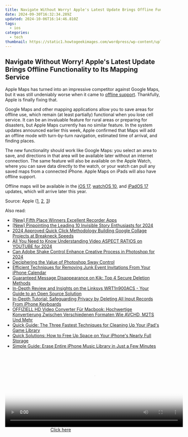 ```yaml
---
title: Navigate Without Worry! Apple's Latest Update Brings Offline Functionality to Its Mapping Service
date: 2024-09-30T16:32:34.289Z
updated: 2024-10-06T16:14:46.810Z
tags:
  - ios
categories:
  - tech
thumbnail: https://static1.howtogeekimages.com/wordpress/wp-content/uploads/2023/06/52861558687_6c879753cd_o.jpg
---
```


## Navigate Without Worry! Apple's Latest Update Brings Offline Functionality to Its Mapping Service

Apple Maps has turned into an impressive competitor against Google Maps, but it was still undeniably worse when it came to [offline support](https://on-screen-recording.techidaily.com/the-ultimate-list-of-mac-screen-capture-tools/). Thankfully, Apple is finally fixing that.

 Google Maps and other mapping applications allow you to save areas for offline use, which remain (at least partially) functional when you lose cell service. It can be an invaluable feature for rural areas or preparing for disasters, but Apple Maps currently has no similar feature. In the system updates announced earlier this week, Apple confirmed that Maps will add an offline mode with turn-by-turn navigation, estimated time of arrival, and finding places.

 The new functionality should work like Google Maps: you select an area to save, and directions in that area will be available later without an internet connection. The same feature will also be available on the Apple Watch, where you can save data directly to the watch, or your watch can pull any saved maps from a connected iPhone. Apple Maps on iPads will also have offline support.

 Offline maps will be available in the [iOS 17](https://tech-haven.techidaily.com/assessing-data-protection-risks-in-using-chatgpt-technology/), [watchOS 10](https://facebook-video-content.techidaily.com/updated-2024-approved-high-end-fb-photo-and-film-artist-free-access/), and [iPadOS 17](https://tech-haven.techidaily.com/assessing-data-protection-risks-in-using-chatgpt-technology/) updates, which will arrive later this year.

 Source: Apple ([1](https://www.apple.com/newsroom/2023/06/ios-17-makes-iphone-more-personal-and-intuitive/), [2](https://www.apple.com/newsroom/2023/06/introducing-watchos-10-a-milestone-update-for-apple-watch/), [3](https://www.apple.com/newsroom/2023/06/ipados-17-brings-new-levels-of-personalization-and-versatility-to-ipad/))

<ins class="adsbygoogle"
     style="display:block"
     data-ad-format="autorelaxed"
     data-ad-client="ca-pub-7571918770474297"
     data-ad-slot="1223367746"></ins>

<ins class="adsbygoogle"
     style="display:block"
     data-ad-client="ca-pub-7571918770474297"
     data-ad-slot="8358498916"
     data-ad-format="auto"
     data-full-width-responsive="true"></ins>

<span class="atpl-alsoreadstyle">Also read:</span>
<div><ul>
<li><a href="https://screen-mirroring-recording.techidaily.com/new-fifth-place-winners-excellent-recorder-apps/"><u>[New] Fifth Place Winners Excellent Recorder Apps</u></a></li>
<li><a href="https://instagram-clips.techidaily.com/new-pinpointing-the-leading-10-invisible-story-enthusiasts-for-2024/"><u>[New] Pinpointing the Leading 10 Invisible Story Enthusiasts for 2024</u></a></li>
<li><a href="https://extra-guidance.techidaily.com/2024-approved-quick-click-methodology-building-google-collage-projects-at-breakneck-speeds/"><u>2024 Approved Quick Click Methodology Building Google Collage Projects at Breakneck Speeds</u></a></li>
<li><a href="https://youtube-webster.techidaily.com/ou-need-to-know-understanding-video-aspect-ratios-on-youtube-for-2024/"><u>All You Need to Know Understanding Video ASPECT RATIOS on YOUTUBE for 2024</u></a></li>
<li><a href="https://extra-resources.techidaily.com/can-adobe-shake-control-enhance-creative-process-in-photoshop-for-2024/"><u>Can Adobe Shake Control Enhance Creative Process in Photoshop for 2024</u></a></li>
<li><a href="https://extra-hints.techidaily.com/deciphering-the-value-of-photoshop-sway-control/"><u>Deciphering the Value of Photoshop Sway Control</u></a></li>
<li><a href="https://os-tips.techidaily.com/efficient-techniques-for-removing-junk-event-invitations-from-your-iphone-calendar/"><u>Efficient Techniques for Removing Junk Event Invitations From Your iPhone Calendar</u></a></li>
<li><a href="https://os-tips.techidaily.com/guaranteed-message-disappearance-on-kik-top-4-secure-deletion-methods/"><u>Guaranteed Message Disappearance on Kik: Top 4 Secure Deletion Methods</u></a></li>
<li><a href="https://buynow-marvelous.techidaily.com/in-depth-review-and-insights-on-the-linksys-wrt1n900acs-your-guide-to-an-open-source-solution/"><u>In-Depth Review and Insights on the Linksys WRT1n900ACS - Your Guide to an Open Source Solution</u></a></li>
<li><a href="https://os-tips.techidaily.com/in-depth-tutorial-safeguarding-privacy-by-deleting-all-input-records-from-iphone-keyboards/"><u>In-Depth Tutorial: Safeguarding Privacy by Deleting All Input Records From iPhone Keyboards</u></a></li>
<li><a href="https://solve-news.techidaily.com/offiziell-hd-video-converter-fur-macbook-hochwertige-konvertierung-zwischen-verschiedenen-formaten-wie-avchd-m2ts-und-mehr/"><u>OFFIZIELL HD Video Converter Für Macbook: Hochwertige Konvertierung Zwischen Verschiedenen Formaten Wie AVCHD, M2TS Und Mehr</u></a></li>
<li><a href="https://os-tips.techidaily.com/quick-guide-the-three-fastest-techniques-for-cleaning-up-your-ipads-game-library/"><u>Quick Guide: The Three Fastest Techniques for Cleaning Up Your iPad's Game Library</u></a></li>
<li><a href="https://os-tips.techidaily.com/quick-solutions-how-to-free-up-space-on-your-iphones-nearly-full-storage/"><u>Quick Solutions: How to Free Up Space on Your iPhone's Nearly Full Storage</u></a></li>
<li><a href="https://os-tips.techidaily.com/simple-guide-erase-entire-iphone-music-library-in-just-a-few-minutes/"><u>Simple Guide: Erase Entire iPhone Music Library in Just a Few Minutes</u></a></li>
</ul></div>

<!-- affiliate ads begin -->
<span id="1982456">
					<video width="576" height="240" style="cursor:pointer"
           poster="//a.impactradius-go.com/display-clicktoplayimage/1982456.png"
           onclick="if(!this.playClicked){this.play();this.setAttribute('controls',true);this.playClicked=true;}">
	   <source src="//a.impactradius-go.com/display-ad/22993-1982456">
	   <img src="//a.impactradius-go.com/display-clicktoplayimage/1982456.png" style="border: none; height: 100%; width: 100%; object-fit: contain">
	</video>
	<div style="width:360px;text-align:center"><a href="javascript:window.open(decodeURIComponent('https%3A%2F%2Fhomestyler.sjv.io%2Fc%2F5597632%2F1982456%2F22993'), '_blank');void(0);">Click here</a></div>
</span>
<img height="0" width="0" src="https://imp.pxf.io/i/5597632/1982456/22993" style="position:absolute;visibility:hidden;" border="0" />
<!-- affiliate ads end -->

